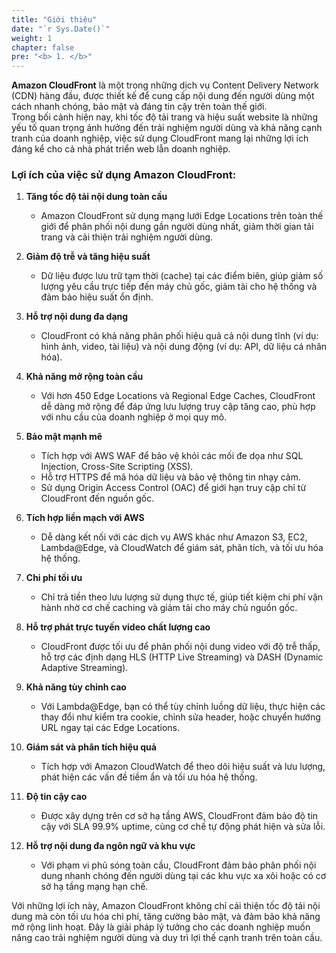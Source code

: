 ```yaml
---
title: "Giới thiệu"
date: "`r Sys.Date()`"
weight: 1
chapter: false
pre: "<b> 1. </b>"
---
```


**Amazon CloudFront** là một trong những dịch vụ Content Delivery Network (CDN) hàng đầu, được thiết kế để cung cấp nội dung đến người dùng một cách nhanh chóng, bảo mật và đáng tin cậy trên toàn thế giới.  
Trong bối cảnh hiện nay, khi tốc độ tải trang và hiệu suất website là những yếu tố quan trọng ảnh hưởng đến trải nghiệm người dùng và khả năng cạnh tranh của doanh nghiệp, việc sử dụng CloudFront mang lại những lợi ích đáng kể cho cả nhà phát triển web lẫn doanh nghiệp.

### Lợi ích của việc sử dụng Amazon CloudFront:

1. **Tăng tốc độ tải nội dung toàn cầu**  
   - Amazon CloudFront sử dụng mạng lưới Edge Locations trên toàn thế giới để phân phối nội dung gần người dùng nhất, giảm thời gian tải trang và cải thiện trải nghiệm người dùng.

2. **Giảm độ trễ và tăng hiệu suất**  
   - Dữ liệu được lưu trữ tạm thời (cache) tại các điểm biên, giúp giảm số lượng yêu cầu trực tiếp đến máy chủ gốc, giảm tải cho hệ thống và đảm bảo hiệu suất ổn định.

3. **Hỗ trợ nội dung đa dạng**  
   - CloudFront có khả năng phân phối hiệu quả cả nội dung tĩnh (ví dụ: hình ảnh, video, tài liệu) và nội dung động (ví dụ: API, dữ liệu cá nhân hóa).

4. **Khả năng mở rộng toàn cầu**  
   - Với hơn 450 Edge Locations và Regional Edge Caches, CloudFront dễ dàng mở rộng để đáp ứng lưu lượng truy cập tăng cao, phù hợp với nhu cầu của doanh nghiệp ở mọi quy mô.

5. **Bảo mật mạnh mẽ**  
   - Tích hợp với AWS WAF để bảo vệ khỏi các mối đe dọa như SQL Injection, Cross-Site Scripting (XSS).  
   - Hỗ trợ HTTPS để mã hóa dữ liệu và bảo vệ thông tin nhạy cảm.  
   - Sử dụng Origin Access Control (OAC) để giới hạn truy cập chỉ từ CloudFront đến nguồn gốc.

6. **Tích hợp liền mạch với AWS**  
   - Dễ dàng kết nối với các dịch vụ AWS khác như Amazon S3, EC2, Lambda@Edge, và CloudWatch để giám sát, phân tích, và tối ưu hóa hệ thống.

7. **Chi phí tối ưu**  
   - Chỉ trả tiền theo lưu lượng sử dụng thực tế, giúp tiết kiệm chi phí vận hành nhờ cơ chế caching và giảm tải cho máy chủ nguồn gốc.

8. **Hỗ trợ phát trực tuyến video chất lượng cao**  
   - CloudFront được tối ưu để phân phối nội dung video với độ trễ thấp, hỗ trợ các định dạng HLS (HTTP Live Streaming) và DASH (Dynamic Adaptive Streaming).

9. **Khả năng tùy chỉnh cao**  
   - Với Lambda@Edge, bạn có thể tùy chỉnh luồng dữ liệu, thực hiện các thay đổi như kiểm tra cookie, chỉnh sửa header, hoặc chuyển hướng URL ngay tại các Edge Locations.

10. **Giám sát và phân tích hiệu quả**  
    - Tích hợp với Amazon CloudWatch để theo dõi hiệu suất và lưu lượng, phát hiện các vấn đề tiềm ẩn và tối ưu hóa hệ thống.

11. **Độ tin cậy cao**  
    - Được xây dựng trên cơ sở hạ tầng AWS, CloudFront đảm bảo độ tin cậy với SLA 99.9% uptime, cùng cơ chế tự động phát hiện và sửa lỗi.

12. **Hỗ trợ nội dung đa ngôn ngữ và khu vực**  
    - Với phạm vi phủ sóng toàn cầu, CloudFront đảm bảo phân phối nội dung nhanh chóng đến người dùng tại các khu vực xa xôi hoặc có cơ sở hạ tầng mạng hạn chế.

Với những lợi ích này, Amazon CloudFront không chỉ cải thiện tốc độ tải nội dung mà còn tối ưu hóa chi phí, tăng cường bảo mật, và đảm bảo khả năng mở rộng linh hoạt. Đây là giải pháp lý tưởng cho các doanh nghiệp muốn nâng cao trải nghiệm người dùng và duy trì lợi thế cạnh tranh trên toàn cầu.
